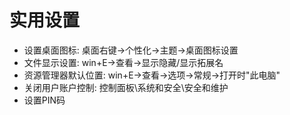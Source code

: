 
# 实用设置
+ 设置桌面图标: 桌面右键->个性化->主题->桌面图标设置
+ 文件显示设置: win+E->查看->显示隐藏/显示拓展名
+ 资源管理器默认位置: win+E->查看->选项->常规->打开时"此电脑"
+ 关闭用户账户控制: 控制面板\系统和安全\安全和维护
+ 设置PIN码
